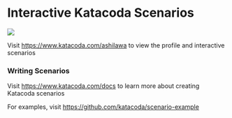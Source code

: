 # Interactive Katacoda Scenarios

[![](http://shields.katacoda.com/katacoda/ashilawa/count.svg)](https://www.katacoda.com/ashilawa "Get your profile on Katacoda.com")

Visit https://www.katacoda.com/ashilawa to view the profile and interactive scenarios

### Writing Scenarios
Visit https://www.katacoda.com/docs to learn more about creating Katacoda scenarios

For examples, visit https://github.com/katacoda/scenario-example
